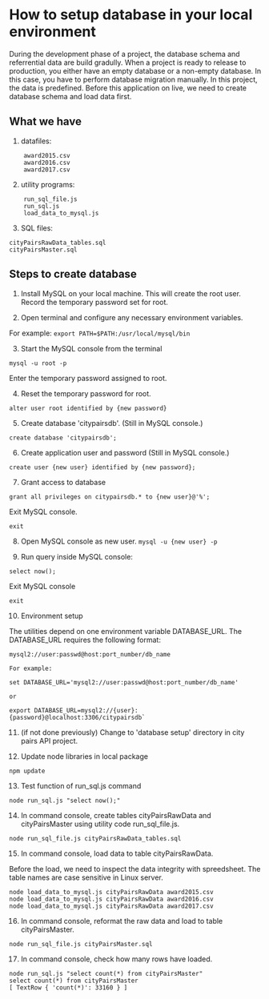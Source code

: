 # How to setup database in your local environment

During the development phase of a project, the database schema and referrential data are build gradully.
When a project is ready to release to production, you either have an empty database or a non-empty database.
In this case, you have to perform database migration manually.
In this project, the data is predefined. Before this application on live, we need to create database schema and load data first.


## What we have
1. datafiles:

```
    award2015.csv
    award2016.csv
    award2017.csv
```
2. utility programs:

```
    run_sql_file.js
    run_sql.js
    load_data_to_mysql.js
```

3. SQL files:
```
cityPairsRawData_tables.sql
cityPairsMaster.sql
```

## Steps to create database 
1. Install MySQL on your local machine. This will create the root user. Record the temporary password set for root.

2. Open terminal and configure any necessary environment variables.

For example:
`export PATH=$PATH:/usr/local/mysql/bin`

3. Start the MySQL console from the terminal

`mysql -u root -p`

Enter the temporary password assigned to root.

4. Reset the temporary password for root.

`alter user root identified by {new password}`


5. Create database 'citypairsdb'. (Still in MySQL console.)

`create database 'citypairsdb';`

6. Create application user and password (Still in MySQL console.)

`create user {new user} identified by {new password};`

7. Grant access to database 

`grant all privileges on citypairsdb.* to {new user}@'%';`

Exit MySQL console.

`exit`

8. Open MySQL console as new user.
`mysql -u {new user} -p`

9. Run query inside MySQL console:

`select now();`


Exit MySQL console

`exit`


10. Environment setup

The utilities depend on one environment variable DATABASE_URL.
The DATABASE_URL requires the following format:

```
mysql2://user:passwd@host:port_number/db_name

For example:

set DATABASE_URL='mysql2://user:passwd@host:port_number/db_name'

or

export DATABASE_URL=mysql2://{user}:{password}@localhost:3306/citypairsdb`

```
11. (if not done previously) Change to 'database setup' directory in city pairs API project.

12. Update node libraries in local package

`npm update`

13. Test function of run_sql.js command

`node run_sql.js "select now();"`

14. In command console, create tables cityPairsRawData and cityPairsMaster using utility code run_sql_file.js.

```
node run_sql_file.js cityPairsRawData_tables.sql
```

15. In command console, load data to table cityPairsRawData.

Before the load, we need to inspect the data integrity with spreedsheet.
The table names are case sensitive in Linux server.

```
node load_data_to_mysql.js cityPairsRawData award2015.csv
node load_data_to_mysql.js cityPairsRawData award2016.csv
node load_data_to_mysql.js cityPairsRawData award2017.csv
```

16. In command console, reformat the raw data and load to table cityPairsMaster.

```
node run_sql_file.js cityPairsMaster.sql
```

17. In command console, check how many rows have loaded.

```
node run_sql.js "select count(*) from cityPairsMaster"
select count(*) from cityPairsMaster
[ TextRow { 'count(*)': 33160 } ]
```
